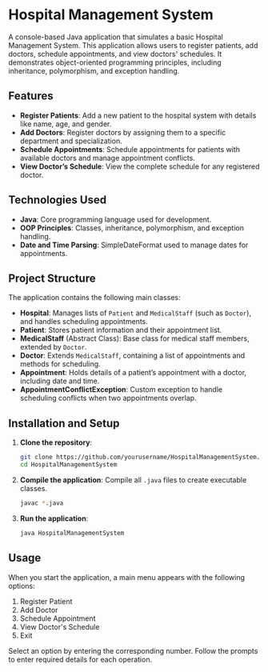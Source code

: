 # Hospital Management System

A console-based Java application that simulates a basic Hospital Management System. This application allows users to register patients, add doctors, schedule appointments, and view doctors' schedules. It demonstrates object-oriented programming principles, including inheritance, polymorphism, and exception handling.

## Features

- **Register Patients**: Add a new patient to the hospital system with details like name, age, and gender.
- **Add Doctors**: Register doctors by assigning them to a specific department and specialization.
- **Schedule Appointments**: Schedule appointments for patients with available doctors and manage appointment conflicts.
- **View Doctor’s Schedule**: View the complete schedule for any registered doctor.

## Technologies Used

- **Java**: Core programming language used for development.
- **OOP Principles**: Classes, inheritance, polymorphism, and exception handling.
- **Date and Time Parsing**: SimpleDateFormat used to manage dates for appointments.

## Project Structure

The application contains the following main classes:

- **Hospital**: Manages lists of `Patient` and `MedicalStaff` (such as `Doctor`), and handles scheduling appointments.
- **Patient**: Stores patient information and their appointment list.
- **MedicalStaff** (Abstract Class): Base class for medical staff members, extended by `Doctor`.
- **Doctor**: Extends `MedicalStaff`, containing a list of appointments and methods for scheduling.
- **Appointment**: Holds details of a patient’s appointment with a doctor, including date and time.
- **AppointmentConflictException**: Custom exception to handle scheduling conflicts when two appointments overlap.

## Installation and Setup

1. **Clone the repository**:

    ```bash
    git clone https://github.com/yourusername/HospitalManagementSystem.git
    cd HospitalManagementSystem
    ```

2. **Compile the application**:
    Compile all `.java` files to create executable classes.

    ```bash
    javac *.java
    ```

3. **Run the application**:

    ```bash
    java HospitalManagementSystem
    ```

## Usage

When you start the application, a main menu appears with the following options:

1. Register Patient
2. Add Doctor
3. Schedule Appointment
4. View Doctor's Schedule
5. Exit

Select an option by entering the corresponding number. Follow the prompts to enter required details for each operation.
